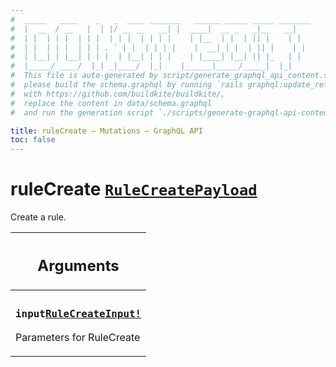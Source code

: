 ```yaml
---
#  _____   ____    _   _  ____ _______   ______ _____ _____ _______
#  |  __  / __   |  | |/ __ __   __| |  ____|  __ _   _|__   __|
#  | |  | | |  | | |  | | |  | | | |    | |__  | |  | || |    | |
#  | |  | | |  | | | . ` | |  | | | |    |  __| | |  | || |    | |
#  | |__| | |__| | | |  | |__| | | |    | |____| |__| || |_   | |
#  |_____/ ____/  |_| _|____/  |_|    |______|_____/_____|  |_|
#  This file is auto-generated by script/generate_graphql_api_content.sh,
#  please build the schema.graphql by running `rails graphql:update_reference_schema`
#  with https://github.com/buildkite/buildkite/,
#  replace the content in data/schema.graphql
#  and run the generation script `./scripts/generate-graphql-api-content.sh`.

title: ruleCreate – Mutations – GraphQL API
toc: false
---
```

<!-- vale off -->
<h1 class="has-pills">
  ruleCreate
  <span data-algolia-exclude><a href="/docs/apis/graphql/schemas/object/rulecreatepayload" class="pill pill--object pill--normal-case pill--large" title="Go to OBJECT RuleCreatePayload">
  <code>RuleCreatePayload</code>
</a>
</span>
</h1>
<!-- vale on -->


Create a rule.

<table class="responsive-table responsive-table--single-column-rows">
  <thead>
    <th>
      <h2 data-algolia-exclude>Arguments</h2>
    </th>
  </thead>
  <tbody>
    <tr><td><h3 class="is-small has-pills"><code>input</code><a href="/docs/apis/graphql/schemas/input_object/rulecreateinput" class="pill pill--input_object pill--normal-case pill--medium" title="Go to INPUT_OBJECT RuleCreateInput"><code>RuleCreateInput!</code></a></h3><p>Parameters for RuleCreate</p></td></tr>
  </tbody>
</table>
